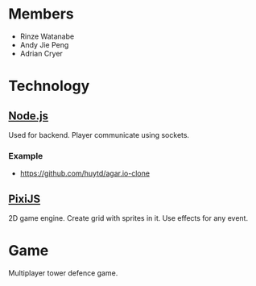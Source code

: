 # Members

- Rinze Watanabe
- Andy Jie Peng
- Adrian Cryer

# Technology

## [Node.js](https://nodejs.org/en/)

Used for backend. Player communicate using sockets. 

### Example

- https://github.com/huytd/agar.io-clone

## [PixiJS](https://www.pixijs.com/)

2D game engine. Create grid with sprites in it. Use effects for any event.

# Game

Multiplayer tower defence game. 
